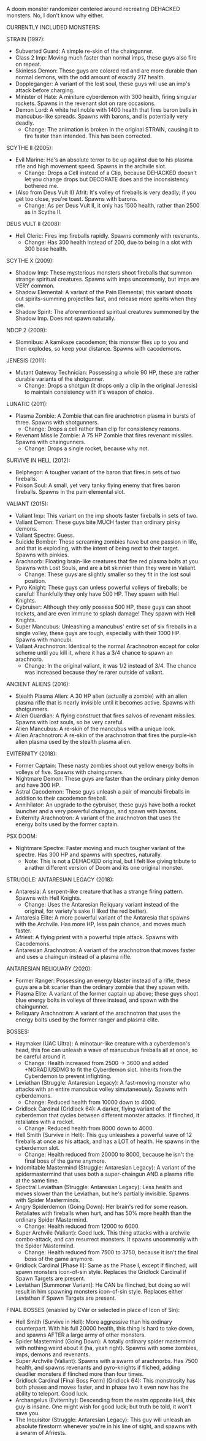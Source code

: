 A doom monster randomizer centered around recreating DEHACKED monsters. No, I don't know why either.

CURRENTLY INCLUDED MONSTERS:

STRAIN (1997):
* Subverted Guard: A simple re-skin of the chaingunner.
* Class 2 Imp: Moving much faster than normal imps, these guys also fire on repeat.
* Skinless Demon: These guys are colored red and are more durable than normal demons, with the odd amount of exactly 217 health.
* Doppleganger: A variant of the lost soul, these guys will use an imp's attack before charging.
* Minister of Hate: A miniture cyberdemon with 300 health, firing singular rockets. Spawns in the revenant slot on rare occasions.
* Demon Lord: A white hell noble with 1400 health that fires baron balls in mancubus-like spreads. Spawns with barons, and is potentially very deadly.
	* Change: The animation is broken in the original STRAIN, causing it to fire faster than intended. This has been corrected.

SCYTHE II (2005):
* Evil Marine: He's an absolute terror to be up against due to his plasma rifle and high movement speed. Spawns in the archvile slot.
	* Change: Drops a Cell instead of a Clip, because DEHACKED doesn't let you change drops but DECORATE does and the inconsistency bothered me.
* (Also from Deus Vult II) Afrit: It's volley of fireballs is very deadly; if you get too close, you're toast. Spawns with barons.
	* Change: As per Deus Vult II, it only has 1500 health, rather than 2500 as in Scythe II.

DEUS VULT II (2008):
* Hell Cleric: Fires imp fireballs rapidly. Spawns commonly with revenants.
	* Change: Has 300 health instead of 200, due to being in a slot with 300 base health.

SCYTHE X (2009):
* Shadow Imp: These mysterious monsters shoot fireballs that summon strange spiritual creatures. Spawns with imps uncommonly, but imps are VERY common.
* Shadow Elemental: A variant of the Pain Elemental; this variant shoots out spirits-summing projectiles fast, and release more spirits when they die.
* Shadow Spirit: The aforementioned spiritual creatures summoned by the Shadow Imp. Does not spawn naturally.

NDCP 2 (2009):
* Slomnibus: A kamikaze cacodemon; this monster flies up to you and then explodes, so keep your distance. Spawns with cacodemons.

JENESIS (2011):
* Mutant Gateway Technician: Possessing a whole 90 HP, these are rather durable variants of the shotgunner.
	* Change: Drops a shotgun (it drops only a clip in the original Jenesis) to maintain consistency with it's weapon of choice.

LUNATIC (2011):
* Plasma Zombie: A Zombie that can fire arachnotron plasma in bursts of three. Spawns with shotgunners.
	* Change: Drops a cell rather than clip for consistency reasons.
* Revenant Missile Zombie: A 75 HP Zombie that fires revenant missiles. Spawns with chaingunners.
	* Change: Drops a single rocket, because why not.

SURVIVE IN HELL (2012):
* Belphegor: A tougher variant of the baron that fires in sets of two fireballs.
* Poison Soul: A small, yet very tanky flying enemy that fires baron fireballs. Spawns in the pain elemental slot.

VALIANT (2015):
* Valiant Imp: This variant on the imp shoots faster fireballs in sets of two.
* Valiant Demon: These guys bite MUCH faster than ordinary pinky demons.
* Valiant Spectre: Guess.
* Suicide Bomber: These screaming zombies have but one passion in life, and that is exploding, with the intent of being next to their target. Spawns with pinkies.
* Arachnorb: Floating brain-like creatures that fire red plasma bolts at you. Spawns with Lost Souls, and are a bit skinnier than they were in Valiant.
	* Change: These guys are slightly smaller so they fit in the lost soul position.
* Pyro Knight: These guys can unless powerful volleys of fireballs; be careful! Thankfully they only have 500 HP. They spawn with Hell Knights.
* Cybruiser: Although they only possess 500 HP, these guys can shoot rockets, and are even immune to splash damage! They spawn with Hell Knights.
* Super Mancubus: Unleashing a mancubus' entire set of six fireballs in a single volley, these guys are tough, especially with their 1000 HP. Spawns with mancubi.
* Valiant Arachnotron: Identical to the normal Arachnotron except for color scheme until you kill it, where it has a 3/4 chance to spawn an arachnorb.
	* Change: In the original valiant, it was 1/2 instead of 3/4. The chance was increased because they're rarer outside of valiant.

ANCIENT ALIENS (2016):
* Stealth Plasma Alien: A 30 HP alien (actually a zombie) with an alien plasma rifle that is nearly invisible until it becomes active. Spawns with shotgunners.
* Alien Guardian: A flying construct that fires salvos of revenant missiles. Spawns with lost souls, so be very careful.
* Alien Mancubus: A re-skin of the mancubus with a unique look.
* Alien Arachnotron: A re-skin of the arachnotron that fires the purple-ish alien plasma used by the stealth plasma alien.

EVITERNITY (2018):
* Former Captain: These nasty zombies shoot out yellow energy bolts in volleys of five. Spawns with chaingunners.
* Nightmare Demon: These guys are faster than the ordinary pinky demon and have 300 HP.
* Astral Cacodemon: These guys unleash a pair of mancubi fireballs in addition to their cacodemon fireball.
* Annihilator: An upgrade to the cybruiser, these guys have both a rocket launcher and a very powerful chaingun, and spawn with barons.
* Eviternity Arachnotron: A variant of the arachnotron that uses the energy bolts used by the former captain.

PSX DOOM:
* Nightmare Spectre: Faster moving and much tougher variant of the spectre. Has 300 HP and spawns with spectres, naturally.
	* Note: This is not a DEHACKED original, but I felt like giving tribute to a rather different version of Doom and its one original monster.

STRUGGLE: ANTARESIAN LEGACY (2018):
* Antaresia: A serpent-like creature that has a strange firing pattern. Spawns with Hell Knights.
	* Change: Uses the Antaresian Reliquary variant instead of the original, for variety's sake (I liked the red better).
* Antaresia Elite: A more powerful variant of the Antaresia that spawns with the Archvile. Has more HP, less pain chance, and moves much faster.
* Afriest: A flying priest with a powerful triple attack. Spawns with Cacodemons.
* Antaresian Arachnotron: A variant of the arachnotron that moves faster and uses a chaingun instead of a plasma rifle.

ANTARESIAN RELIQUARY (2020):
* Former Ranger: Possessing an energy blaster instead of a rifle, these guys are a bit scarier than the ordinary zombie that they spawn with.
* Plasma Elite: A variant of the former captain up above; these guys shoot blue energy bolts in volleys of three instead, and spawn with the chaingunner.
* Reliquary Arachnotron: A variant of the arachnotron that uses the energy bolts used by the former ranger and plasma elite.

BOSSES:
* Haymaker (UAC Ultra): A minotaur-like creature with a cyberdemon's head, this foe can unleash a wave of manucubus fireballs all at once, so be careful around it.
	* Change: Health increased from 2500 -> 3600 and added +NORADIUSDMG to fit the Cyberdemon slot. Inherits from the Cyberdemon to prevent infighting.
* Leviathan (Struggle: Antaresian Legacy): A fast-moving monster who attacks with an entire mancubus volley simutaneously. Spawns with cyberdemons.
	* Change: Reduced health from 10000 down to 4000.
* Gridlock Cardinal (Gridlock 64): A darker, flying variant of the cyberdemon that cycles between different monster attacks. If flinched, it retaliates with a rocket.
	* Change: Reduced health from 8000 down to 4000.
* Hell Smith (Survive in Hell): This guy unleashes a powerful wave of 12 fireballs at once as his attack, and has a LOT of health. He spawns in the cyberdemon slot.
	* Change: Health reduced from 20000 to 8000, because he isn't the final boss of the game anymore.
* Indomitable Mastermind (Struggle: Antaresian Legacy): A variant of the spidermastermind that uses both a super-chaingun AND a plasma rifle at the same time.
* Spectral Leviathan (Struggle: Antaresian Legacy): Less health and moves slower than the Leviathan, but he's partially invisible. Spawns with Spider Masterminds.
* Angry Spiderdemon (Going Down): Her brain's red for some reason. Retaliates with fireballs when hurt, and has 50% more health than the ordinary Spider Mastermind.
	* Change: Health reduced from 12000 to 6000.
* Super Archvile (Valiant): Good luck. This thing attacks with a archvile combo-attack, and can resurrect monsters. It spawns uncommonly with the Spider Mastermind.
	* Change: Health reduced from 7500 to 3750, because it isn't the final boss of the game anymore.
* Gridlock Cardinal [Phase II]: Same as the Phase I, except if flinched, will spawn monsters icon-of-sin style. Replaces the Gridlock Cardinal if Spawn Targets are present.
* Leviathan [Summoner Variant]: He CAN be flinched, but doing so will result in him spawning monsters icon-of-sin style. Replaces either Leviathan if Spawn Targets are present.

FINAL BOSSES (enabled by CVar or selected in place of Icon of Sin):
* Hell Smith (Survive in Hell): More aggressive than his ordinary counterpart. With his full 20000 health, this thing is hard to take down, and spawns AFTER a large army of other monsters.
* Spider Mastermind (Going Down): A totally ordinary spider mastermind with nothing weird about it (ha, yeah right). Spawns with some zombies, imps, demons and revenants.
* Super Archvile (Valiant): Spawns with a swarm of arachnorbs. Has 7500 health, and spawns revenants and pyro-knights if fliched, adding deadlier monsters if flinched more than four times.
* Gridlock Cardinal [Final Boss Form] (Gridlock 64): This monstrosity has both phases and moves faster, and in phase two it even now has the ability to teleport. Good luck.
* Archangelus (Eviternity): Descending from the realm opposite Hell, this guy is insane. One might wish for good luck; but truth be told, it won't save you.
* The Inquisitor (Struggle: Antaresian Legacy): This guy will unleash an absolute firestorm whenever you're in his line of sight, and spawns with a swarm of Afriests.
